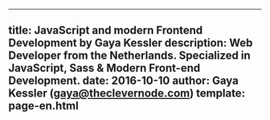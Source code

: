---
title: JavaScript and modern Frontend Development by Gaya Kessler
description: Web Developer from the Netherlands. Specialized in JavaScript, Sass & Modern Front-end Development.
date: 2016-10-10
author: Gaya Kessler (gaya@theclevernode.com)
template: page-en.html
----
